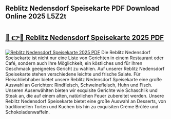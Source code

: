 ## Reblitz Nedensdorf Speisekarte PDF Download Online 2025 L5Z2t

# <h2><a href="http://gc7lyro.nevu.top/?p=Reblitz+Nedensdorf+Speisekarte">🔗 👉🔴 Reblitz Nedensdorf Speisekarte 2025 PDF</a></h2>

[![Reblitz Nedensdorf Speisekarte 2025 PDF](https://i.imgur.com/dBaPXMq.png)](http://gc7lyro.nevu.top/?p=Reblitz+Nedensdorf+Speisekarte)
Die Reblitz Nedensdorf Speisekarte ist nicht nur eine Liste von Gerichten in einem Restaurant oder Café, sondern auch Ihre Möglichkeit, ein köstliches und für Ihren Geschmack geeignetes Gericht zu wählen. Auf unserer Reblitz Nedensdorf Speisekarte stehen verschiedene leichte und frische Salate. Für Fleischliebhaber bietet unsere Reblitz Nedensdorf Speisekarte eine große Auswahl an Gerichten: Rindfleisch, Schweinefleisch, Huhn und Fisch. Unseren Auserwählten bieten wir exquisite Gerichte wie Schaschlik und Steak an, die auf einem alten, natürlichen Feuer zubereitet werden. Unsere Reblitz Nedensdorf Speisekarte bietet eine große Auswahl an Desserts, von traditionellen Torten und Kuchen bis hin zu exquisiten Crème Brûlée und Schokoladenwaffeln.
